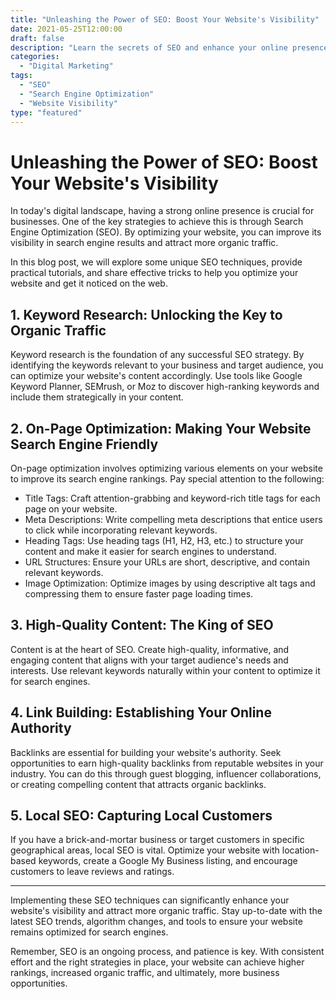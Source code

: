 ```yaml
--- 
title: "Unleashing the Power of SEO: Boost Your Website's Visibility"
date: 2021-05-25T12:00:00
draft: false
description: "Learn the secrets of SEO and enhance your online presence with these effective tips, tutorials, and tricks."
categories:
  - "Digital Marketing"
tags:
  - "SEO"
  - "Search Engine Optimization"
  - "Website Visibility"
type: "featured"
---
```


# Unleashing the Power of SEO: Boost Your Website's Visibility

In today's digital landscape, having a strong online presence is crucial for businesses. One of the key strategies to achieve this is through Search Engine Optimization (SEO). By optimizing your website, you can improve its visibility in search engine results and attract more organic traffic.

In this blog post, we will explore some unique SEO techniques, provide practical tutorials, and share effective tricks to help you optimize your website and get it noticed on the web.

## 1. Keyword Research: Unlocking the Key to Organic Traffic

Keyword research is the foundation of any successful SEO strategy. By identifying the keywords relevant to your business and target audience, you can optimize your website's content accordingly. Use tools like Google Keyword Planner, SEMrush, or Moz to discover high-ranking keywords and include them strategically in your content.

## 2. On-Page Optimization: Making Your Website Search Engine Friendly

On-page optimization involves optimizing various elements on your website to improve its search engine rankings. Pay special attention to the following:

- Title Tags: Craft attention-grabbing and keyword-rich title tags for each page on your website.
- Meta Descriptions: Write compelling meta descriptions that entice users to click while incorporating relevant keywords.
- Heading Tags: Use heading tags (H1, H2, H3, etc.) to structure your content and make it easier for search engines to understand.
- URL Structures: Ensure your URLs are short, descriptive, and contain relevant keywords.
- Image Optimization: Optimize images by using descriptive alt tags and compressing them to ensure faster page loading times.

## 3. High-Quality Content: The King of SEO

Content is at the heart of SEO. Create high-quality, informative, and engaging content that aligns with your target audience's needs and interests. Use relevant keywords naturally within your content to optimize it for search engines.

## 4. Link Building: Establishing Your Online Authority

Backlinks are essential for building your website's authority. Seek opportunities to earn high-quality backlinks from reputable websites in your industry. You can do this through guest blogging, influencer collaborations, or creating compelling content that attracts organic backlinks.

## 5. Local SEO: Capturing Local Customers

If you have a brick-and-mortar business or target customers in specific geographical areas, local SEO is vital. Optimize your website with location-based keywords, create a Google My Business listing, and encourage customers to leave reviews and ratings.

---

Implementing these SEO techniques can significantly enhance your website's visibility and attract more organic traffic. Stay up-to-date with the latest SEO trends, algorithm changes, and tools to ensure your website remains optimized for search engines.

Remember, SEO is an ongoing process, and patience is key. With consistent effort and the right strategies in place, your website can achieve higher rankings, increased organic traffic, and ultimately, more business opportunities.

